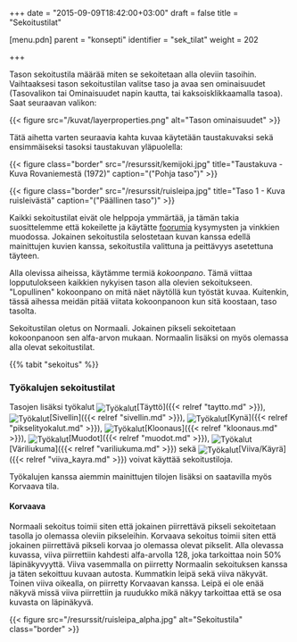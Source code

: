 +++
date = "2015-09-09T18:42:00+03:00"
draft = false
title = "Sekoitustilat"

[menu.pdn]
	parent = "konsepti"
	identifier = "sek_tilat"
	weight = 202

+++

Tason sekoitustila määrää miten se sekoitetaan alla oleviin tasoihin. Vaihtaaksesi tason sekoitustilan valitse taso ja avaa sen ominaisuudet (Tasovalikon tai Ominaisuudet napin kautta, 
tai kaksoisklikkaamalla tasoa). Saat seuraavan valikon:

{{< figure src="/kuvat/layerproperties.png" alt="Tason ominaisuudet" >}}

Tätä aihetta varten seuraavia kahta kuvaa käytetään taustakuvaksi sekä ensimmäiseksi tasoksi taustakuvan yläpuolella:

{{< figure class="border" src="/resurssit/kemijoki.jpg" title="Taustakuva - Kuva Rovaniemestä (1972)" caption="(\"Pohja taso\")" >}}

{{< figure class="border" src="/resurssit/ruisleipa.jpg" title="Taso 1 - Kuva ruisleivästä" caption="(\"Päällinen taso\")" >}}

Kaikki sekoitustilat eivät ole helppoja ymmärtää, ja tämän takia suosittelemme että kokeilette ja käytätte [foorumia](http://www.getpaint.net/redirect/forum.html) kysymysten ja vinkkien 
muodossa. Jokainen sekoitustila selostetaan kuvan kanssa edellä mainittujen kuvien kanssa, sekoitustila valittuna ja peittävyys asetettuna täyteen.

Alla olevissa aiheissa, käytämme termiä *kokoonpano*. Tämä viittaa lopputulokseen kaikkien nykyisen tason alla olevien sekoitukseen. "Lopullinen" kokoonpano on mitä näet näytöllä 
kun työstät kuvaa. Kuitenkin, tässä aihessa meidän pitää viitata kokoonpanoon kun sitä koostaan, taso tasolta.

Sekoitustilan oletus on Normaali. Jokainen pikseli sekoitetaan kokoonpanoon sen alfa-arvon mukaan. Normaalin lisäksi on myös olemassa alla olevat sekoitustilat.

{{% tabit "sekoitus" %}}

### Työkalujen sekoitustilat

Tasojen lisäksi työkalut
<img style="vertical-align: middle;" src="/resurssit/tyokalut/paintbucket.png" alt="Työkalut" />[Täyttö]({{< relref "taytto.md" >}}),
<img style="vertical-align: middle;" src="/resurssit/tyokalut/paintbrush.png" alt="Työkalut" />[Sivellin]({{< relref "sivellin.md" >}}),
<img style="vertical-align: middle;" src="/resurssit/tyokalut/pencil.png" alt="Työkalut" />[Kynä]({{< relref "pikselityokalut.md" >}}),
<img style="vertical-align: middle;" src="/resurssit/tyokalut/clonestamp.png" alt="Työkalut" />[Kloonaus]({{< relref "kloonaus.md" >}}),
<img style="vertical-align: middle;" src="/resurssit/tyokalut/shapes.png" alt="Työkalut" />[Muodot]({{< relref "muodot.md" >}}),
<img style="vertical-align: middle;" src="/resurssit/tyokalut/gradient.png" alt="Työkalut" />[Väriliukuma]({{< relref "variliukuma.md" >}}) sekä
<img style="vertical-align: middle;" src="/resurssit/tyokalut/linecurve.png" alt="Työkalut" />[Viiva/Käyrä]({{< relref "viiva_kayra.md" >}}) voivat käyttää sekoitustiloja.

Työkalujen kanssa aiemmin mainittujen tilojen lisäksi on saatavilla myös Korvaava tila.

#### Korvaava

Normaali sekoitus toimii siten että jokainen piirrettävä pikseli sekoitetaan tasolla jo olemassa oleviin pikseleihin. Korvaava sekoitus toimii siten että jokainen piirrettävä pikseli
korvaa jo olemassa olevat pikselit. Alla olevassa kuvassa, viiva piirrettiin kahdesti alfa-arvolla 128, joka tarkoittaa noin 50% läpinäkyvyyttä. Viiva vasemmalla on piirretty
Normaalin sekoituksen kanssa ja täten sekoittuu kuvaan autosta. Kummatkin leipä sekä viiva näkyvät. Toinen viiva oikealla, on piirretty Korvaavan kanssa. Leipä ei ole enää näkyvä
missä viiva piirrettiin ja ruudukko mikä näkyy tarkoittaa että se osa kuvasta on läpinäkyvä.

{{< figure src="/resurssit/ruisleipa_alpha.jpg" alt="Sekoitustila" class="border" >}}
